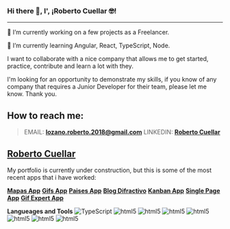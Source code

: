 ### Hi there 👋, I', ¡Roberto Cuellar 🤓!
---
 🔭 I’m currently working on a few projects as a Freelancer.

 🌱 I’m currently learning Angular, React, TypeScript, Node. 
  
  I want to collaborate with a nice company that allows me to get started, practice, contribute and learn a lot with they.
  
  I'm looking for an opportunity to demonstrate my skills, if you know of any company that requires a Junior Developer for their team, please let me know. Thank you.
  
## How to reach me: 
  > EMAIL: **lozano.roberto.2018@gmail.com**
  > LINKEDIN: [**Roberto Cuellar**](https://www.linkedin.com/in/roberto-cuellar/**)
  
## [Roberto Cuellar](www.roberto-cuellar.com) 
  My portfolio is currently under construction, but this is some of the most recent apps that i have worked:
  
  [**Mapas App**](https://famous-bublanina-3a397f.netlify.app)
  [**Gifs App**](https://graceful-dodol-b2eb6d.netlify.app/)
  [**Paises App**](https://celebrated-rolypoly-d21d5c.netlify.app/)
  [**Blog Difractivo**](http://tesis-fisica-unipamplona.s3-website-us-east-1.amazonaws.com/)
  [**Kanban App**](http://kanbanapp-roberto-cuellar.s3-website-us-east-1.amazonaws.com/)
  [**Single Page App**](http://spa-roberto-cuellar-2022.s3-website-us-east-1.amazonaws.com/)
  [**Gif Expert App**](http://robertocuellarreact.s3-website-us-east-1.amazonaws.com/)
  
  **Langueages and Tools**
  ![TypeScript](https://img.icons8.com/ios-filled/200/typescript.png) ![html5](image.jpg)
  ![html5](image.jpg) ![html5](image.jpg)
  ![html5](image.jpg) ![html5](image.jpg)
  ![html5](image.jpg) ![html5](image.jpg)
  
<!--
**roberto-cuellar/roberto-cuellar** is a ✨ _special_ ✨ repository because its `README.md` (this file) appears on your GitHub profile.

Here are some ideas to get you started:

- 🔭 I’m currently working on ...
- 🌱 I’m currently learning ...
- 👯 I’m looking to collaborate on ...
- 🤔 I’m looking for help with ...
- 💬 Ask me about ...
- 📫 How to reach me: ...
- 😄 Pronouns: ...
- ⚡ Fun fact: ...
-->
